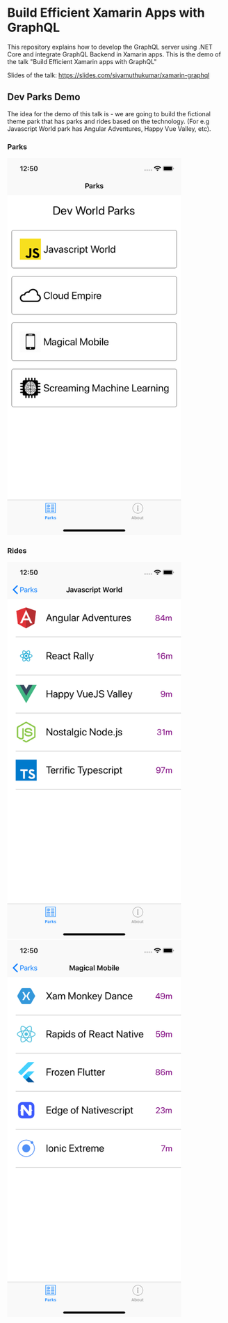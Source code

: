 # Build Efficient Xamarin Apps with GraphQL

This repository explains how to develop the GraphQL server using .NET Core and integrate GraphQL Backend in Xamarin apps. This is the demo of the talk "Build Efficient Xamarin apps with GraphQL"

Slides of the talk:
https://slides.com/sivamuthukumar/xamarin-graphql

## Dev Parks Demo

The idea for the demo of this talk is - we are going to build the fictional theme park that has parks and rides based on the technology. (For e.g Javascript World park has Angular Adventures, Happy Vue Valley, etc).

### Parks

<div>
    <img width="400" src="Docs/park.png"></img>
</div>

### Rides

<p float="left">
  <img src="Docs/js-ride.png" width="400" />
  <img src="Docs/mobile-ride.png" width="400" />  
</p>

